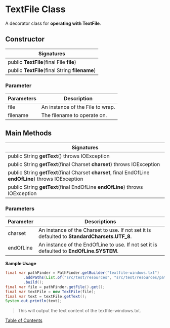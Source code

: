 # TextFile Class

A decorator class for **operating with TextFile**.

## Constructor

| Signatures |
|---------|
| public **TextFile**(final File **file**) |
| public **TextFile**(final String **filename**) |

### **Parameter**

| Parameters | Description                               |
| --------- | ----------------------------------------- |
| file | An instance of the File to wrap. |
| filename | The filename to operate on. |

## Main Methods

| Signatures |
|--------|
| public String **getText**() throws IOException |
| public String **getText**(final Charset **charset**) throws IOException |
| public String **getText**(final Charset **charset**, final EndOfLine **endOfLine**) throws IOException |
| public String **getText**(final EndOfLine **endOfLine**) throws IOException |

### **Parameter**s

| Parameter | Descriptions              |
| --------- | ------------------------- |
| charset | An instance of the Charset to use. If not set it is defaulted to **StandardCharsets.UTF_8**. |
| endOfLine | An instance of the EndOfLine to use. If not set it is defaulted to **EndOfLine.SYSTEM**. |

**Sample Usage**

```java
final var pathFinder = PathFinder.getBuilder("textfile-windows.txt")
        .addPaths(List.of("src/test/resources", "src/test/resources/pathfinder"))
        .build();
final var file = pathFinder.getFile().get();
final var textFile = new TextFile(file);
final var text = textFile.getText();
System.out.println(text);
```

> This will output the text content of the textfile-windows.txt.

[Table of Contents](USER_GUIDE_TOC.md)